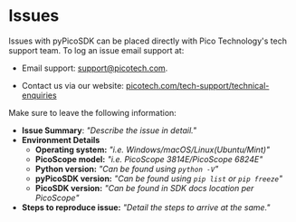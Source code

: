 <!-- Copyright (C) 2025-2025 Pico Technology Ltd. See LICENSE file for terms. -->
# Issues

Issues with pyPicoSDK can be placed directly with Pico Technology's tech support team.
To log an issue email support at:

- Email support: [support@picotech.com](mailto:support@picotech.com?subject=Issue%3A%20pyPicoSDK&body=Issue%20Summary%3A%20%0AEnvironment%20Details%3A%0A%20%20-%20Operating%20system%3A%20%0A%20%20-%20PicoScope%20model%3A%0A%20%20-%20Python%20version%3A%0A%20%20-%20pyPicoSDK%20version%3A%0A%20%20-%20PicoSDK%20version%3A%0ASteps%20to%20reproduce%20issue%3A%0A).

- Contact us via our website: [picotech.com/tech-support/technical-enquiries](https://www.picotech.com/tech-support/technical-enquiries)

Make sure to leave the following information:

- **Issue Summary**: _"Describe the issue in detail."_
- **Environment Details**
    - **Operating system:** _"i.e. Windows/macOS/Linux(Ubuntu/Mint)"_
    - **PicoScope model:** _"i.e. PicoScope 3814E/PicoScope 6824E"_
    - **Python version:** _"Can be found using `python -V`"_
    - **pyPicoSDK version:** _"Can be found using `pip list` or `pip freeze`"_
    - **PicoSDK version:** _"Can be found in SDK docs location per PicoScope"_
- **Steps to reproduce issue:** _"Detail the steps to arrive at the same."_